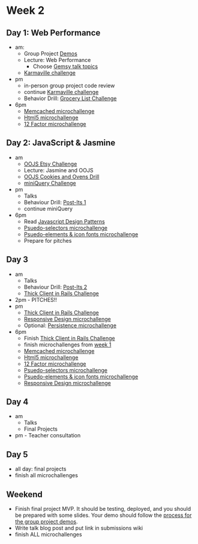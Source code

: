 
# Week 2


## Day 1: Web Performance

- am: 
	- Group Project [Demos](../group_project_process.md#demos)
	- Lecture: Web Performance
    	- Choose [Gemsy talk topics](./gemsy_talk_topics.md)
	- [Karmaville challenge](../../../../karmaville)
- pm
	- in-person group project code review
	- continue [Karmaville challenge](../../../../karmaville)
	- Behavior Drill: [Grocery List Challenge](../../../../behavior-drill-grocery-list-challenge)
- 6pm
	- [Memcached microchallenge](memcached-microchallenge.md)
	- [Html5 microchallenge](html5.md)
	- [12 Factor microchallenge](12_factor.md)

## Day 2: JavaScript & Jasmine

- am
	- [OOJS Etsy Challenge](../../../../oo-js-etsy-challenge)
	- Lecture: Jasmine and OOJS
	- [OOJS Cookies and Ovens Drill](../../../../behavior-drill-cookies-and-ovens-challenge)
	- [miniQuery Challenge](../../../../miniQuery-challenge)
- pm
	- Talks
	- Behaviour Drill: [Post-Its 1](../../../../behavior-drill-post-it-board-v1-challenge)
	- continue miniQuery
- 6pm
	- Read [Javascript Design Patterns](http://addyosmani.com/resources/essentialjsdesignpatterns/book/)
	- [Psuedo-selectors microchallenge](./psuedo_selectors.md)
	- [Psuedo-elements & icon fonts microchallenge](./psuedo_elements.md)
	- Prepare for pitches


## Day 3

- am
	- Talks
	- Behaviour Drill: [Post-Its 2](../../../../behavior-drill-post-it-board-v2-challenge)
	- [Thick Client in Rails Challenge](../../../../build-a-thick-client-on-rails-challenge)
- 2pm - PITCHES!!
- pm
	- [Thick Client in Rails Challenge](../../../../build-a-thick-client-on-rails-challenge)
	- [Responsive Design microchallenge](./responsive_design.md)
	- Optional: [Persistence microchallenge](./persistence-microchallenge.md)
- 6pm 
	- Finish [Thick Client in Rails Challenge](../../../../build-a-thick-client-on-rails-challenge)
 	- finish microchallenges from [week 1](../week_1/README.md)
	- [Memcached microchallenge](memcached-microchallenge.md)
	- [Html5 microchallenge](html5.md)
	- [12 Factor microchallenge](12_factor.md)
	- [Psuedo-selectors microchallenge](./psuedo_selectors.md)
	- [Psuedo-elements & icon fonts microchallenge](./psuedo_elements.md)
	- [Responsive Design microchallenge](./responsive_design.md)

## Day 4

- am
	- Talks
	- Final Projects
- pm - Teacher consultation




## Day 5

- all day: final projects
- finish all microchallenges


## Weekend
 - Finish final project MVP.  It should be testing, deployed, and you should be prepared with some slides.  Your demo should follow the [process for the group  project demos](../group_project_process#demos).
 - Write talk blog post and put link in submissions wiki
 - finish ALL microchallenges
